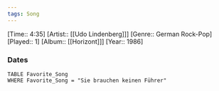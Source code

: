 ```yaml
---
tags: Song  
---
```

[Time:: 4:35]
[Artist:: [[Udo Lindenberg]]]
[Genre:: German Rock-Pop]
[Played:: 1]
[Album:: [[Horizont]]]
[Year:: 1986]
### Dates
````dataview
TABLE Favorite_Song
WHERE Favorite_Song = "Sie brauchen keinen Führer"
````